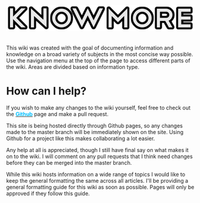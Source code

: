 <img src="img/logo.png" alt="Knowmore">
<br>
<br>
<br>
This wiki was created with the goal of documenting information and knowledge on a broad variety of subjects in the most concise way possible. Use the navigation menu at the top of the page to access different parts of the wiki. Areas are divided based on information type.

How can I help?
=======

If you wish to make any changes to the wiki yourself, feel free to check out the [<b style="color:deepskyblue;">Github</b>](https://github.com/viri-space/knowmore) page and make a pull request.

This site is being hosted directly through Github pages, so any changes made to the master branch will be immediately shown on the site. Using Github for a project like this makes collaborating a lot easier.

Any help at all is appreciated, though I still have final say on what makes it on to the wiki. I will comment on any pull requests that I think need changes before they can be merged into the master branch.

While this wiki hosts information on a wide range of topics I would like to keep the general formatting the same across all articles. I'll be providing a general formatting guide for this wiki as soon as possible. Pages will only be approved if they follow this guide.
